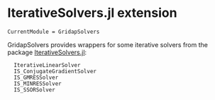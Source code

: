 # IterativeSolvers.jl extension

```@meta
CurrentModule = GridapSolvers
```

GridapSolvers provides wrappers for some iterative solvers from the package [IterativeSolvers.jl](https://iterativesolvers.julialinearalgebra.org/dev/):

```@docs
  IterativeLinearSolver
  IS_ConjugateGradientSolver
  IS_GMRESSolver
  IS_MINRESSolver
  IS_SSORSolver
```
